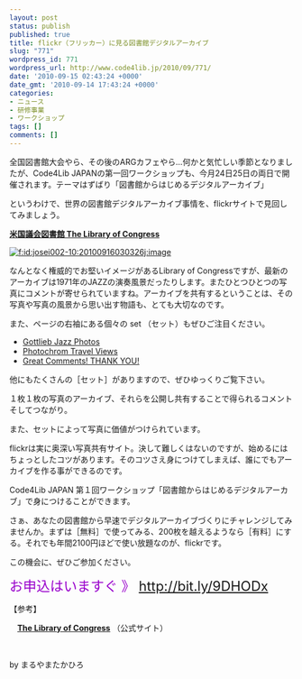 ```yaml
---
layout: post
status: publish
published: true
title: flickr（フリッカー）に見る図書館デジタルアーカイブ
slug: "771"
wordpress_id: 771
wordpress_url: http://www.code4lib.jp/2010/09/771/
date: '2010-09-15 02:43:24 +0000'
date_gmt: '2010-09-14 17:43:24 +0000'
categories:
- ニュース
- 研修事業
- ワークショップ
tags: []
comments: []
---
```

<div class="section">
<p>全国図書館大会やら、その後のARGカフェやら&hellip;何かと気忙しい季節となりましたが、Code4Lib JAPANの第一回ワークショップも、今月24日25日の両日で開催されます。テーマはずばり「図書館からはじめるデジタルアーカイブ」</p>
<p>というわけで、世界の図書館デジタルアーカイブ事情を、flickrサイトで見回してみましょう。</p>
<p><span style="font-weight:bold;"><a href="http://www.flickr.com/photos/library_of_congress/" target="_blank">米国議会図書館 The Library of Congress</a></span></p>
<p><a href="http://f.hatena.ne.jp/josei002-10/20100916030326" class="hatena-fotolife" target="_blank"><img src="http://cdn-ak.f.st-hatena.com/images/fotolife/j/josei002-10/20100916/20100916030326.jpg" alt="f:id:josei002-10:20100916030326j:image" title="f:id:josei002-10:20100916030326j:image" class="hatena-fotolife"></a></p>
<p>なんとなく権威的でお堅いイメージがあるLibrary of Congressですが、最新のアーカイブは1971年のJAZZの演奏風景だったりします。またひとつひとつの写真にコメントが寄せられていますね。アーカイブを共有するということは、その写真や写真の風景から思い出す物語も、とても大切なのです。</p>
<p>また、ページの右袖にある個々の set （セット）もぜひご注目ください。</p>
<ul>
<li><a href="http://www.flickr.com/photos/library_of_congress/sets/72157624588645784/" target="_blank">Gottlieb Jazz Photos</a></li>
<li><a href="http://www.flickr.com/photos/library_of_congress/sets/72157612249760312/" target="_blank">Photochrom Travel Views</a></li>
<li><a href="http://www.flickr.com/photos/library_of_congress/sets/72157623212811048/" target="_blank">Great Comments! THANK YOU!</a></li>
</ul>
<p>他にもたくさんの［セット］がありますので、ぜひゆっくりご覧下さい。</p>
<p>１枚１枚の写真のアーカイブ、それらを公開し共有することで得られるコメントそしてつながり。</p>
<p>また、セットによって写真に価値がつけられています。</p>
<p>flickrは実に奥深い写真共有サイト。決して難しくはないのですが、始めるにはちょっとしたコツがあります。そのコツさえ身につけてしまえば、誰にでもアーカイブを作る事ができるのです。</p>
<p>Code4Lib JAPAN 第１回ワークショップ「図書館からはじめるデジタルアーカブ」で身につけることができます。</p>
<p>さぁ、あなたの図書館から早速でデジタルアーカイブづくりにチャレンジしてみませんか。まずは［無料］で使ってみる、200枚を越えるようなら［有料］にする。それでも年間2100円ほどで使い放題なのが、flickrです。</p>
<p>この機会に、ぜひご参加ください。</p>
<p><span style="color:#9900CC;"><span style="font-size:x-large;">お申込はいますぐ 》 <a href="http://bit.ly/9DHODx" target="_blank">http://bit.ly/9DHODx</a></p>
<p></span></span></p>
<p>【参考】</p>
<p>　<span style="font-weight:bold;"><a href="http://www.loc.gov/" target="_blank">The Library of Congress</a></span> （公式サイト）</p>
<p><br></p>
<p>by まるやまたかひろ</p>
</div>
